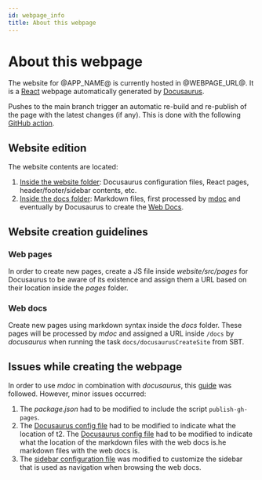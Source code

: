 ```yaml
---
id: webpage_info
title: About this webpage
---
```


# About this webpage

The website for @APP_NAME@ is currently hosted in @WEBPAGE_URL@. It is a [React](https://reactjs.org/) webpage
automatically generated by [Docusaurus](https://docusaurus.io/).

Pushes to the main branch trigger an automatic re-build and re-publish of the page with the latest changes (if any).
This is done with the
following [GitHub action](https://github.com/weso/rdfshape-api/blob/master/.github/workflows/publish_gh_pages.yml).

## Website edition

The website contents are located:

1. <ins>Inside the [website](https://github.com/weso/rdfshape-api/tree/master/website) folder</ins>: Docusaurus
   configuration files, React pages, header/footer/sidebar contents, etc.
2. <ins>Inside the [docs](https://github.com/weso/rdfshape-api/tree/master/docs) folder</ins>: Markdown files, first
   processed by [mdoc](https://scalameta.org/mdoc/) and eventually by Docusaurus to create
   the [Web Docs](https://www.weso.es/rdfshape-api/docs/).

## Website creation guidelines

### Web pages

In order to create new pages, create a JS file inside _website/src/pages_ for Docusaurus to be aware of its existence
and assign them a URL based on their location inside the _pages_ folder.

### Web docs

Create new pages using markdown syntax inside the _docs_ folder. These pages will be processed by _mdoc_ and assigned a
URL inside `/docs` by _docusaurus_ when running the task `docs/docusaurusCreateSite` from SBT.

## Issues while creating the webpage

In order to use _mdoc_ in combination with _docusaurus_, this [guide](https://scalameta.org/mdoc/docs/docusaurus.html)
was followed. However, minor issues occurred:

1. The _package.json_ had to be modified to include the script `publish-gh-pages`.
2. The [Docusaurus config file](https://github.com/weso/rdfshape-api/blob/master/website/docusaurus.config.js) had to be
   modified to indicate what the location of t2.
   The [Docusaurus config file](https://github.com/weso/rdfshape-api/blob/master/website/docusaurus.config.js) had to be
   modified to indicate what the location of the markdown files with the web docs is.he markdown files with the web docs
   is.
3. The [sidebar configuration file](https://github.com/weso/rdfshape-api/blob/master/website/sidebars.js) was modified
   to customize the sidebar that is used as navigation when browsing the web docs.